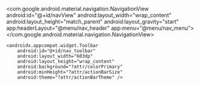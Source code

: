 <RelativeLayout xmlns:android="http://schemas.android.com/apk/res/android"
    xmlns:tools="http://schemas.android.com/tools"
    android:layout_width="match_parent"
    android:layout_height="match_parent"
    tools:context="com.example.androidprojecttemplate.views.Nav">
    <com.google.android.material.navigation.NavigationView
        android:id="@+id/navView"
        android:layout_width="wrap_content"
        android:layout_height="match_parent"
        android:layout_gravity="start"
        app:headerLayout="@menu/nav_header"
        app:menu="@menu/nav_menu">
    </com.google.android.material.navigation.NavigationView>

    <androidx.appcompat.widget.Toolbar
        android:id="@+id/nav_toolbar"
        android:layout_width="603dp"
        android:layout_height="wrap_content"
        android:background="?attr/colorPrimary"
        android:minHeight="?attr/actionBarSize"
        android:theme="?attr/actionBarTheme" />
</RelativeLayout>


